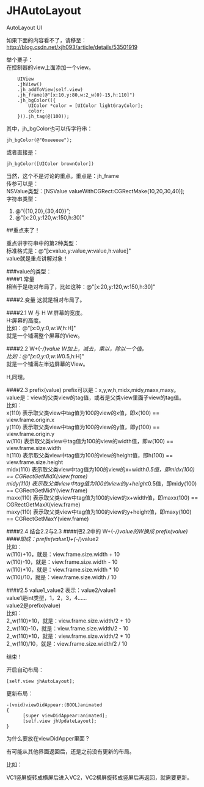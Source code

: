 # JHAutoLayout
AutoLayout UI

如果下面的内容看不了，请移至：http://blog.csdn.net/xjh093/article/details/53501919

举个粟子：<br>
在控制器的view上面添加一个view。<br>
```objc
    UIView
    .jhView()
    .jh_addToView(self.view)
    .jh_frame(@"[x:10,y:80,w:2_w(0)-15,h:110]")
    .jh_bgColor(({
        UIColor *color = [UIColor lightGrayColor];
        color;
    })).jh_tag(@(100));
```
其中，jh_bgColor也可以传字符串：<br>
```objc
jh_bgColor(@"0xeeeeee");
```
或者直接是：<br>
```objc
jh_bgColor([UIColor brownColor])
```
当然，这个不是讨论的重点。重点是：jh_frame <br>
传参可以是：<br>
NSValue类型：[NSValue valueWithCGRect:CGRectMake(10,20,30,40)]; <br>
字符串类型：  <br>
1. @“{{10,20},{30,40}}”; <br>
2. @"[x:20,y:120,w:150,h:30]"


##重点来了！

重点讲字符串中的第2种类型：<br>
标准格式是：@"[x:value,y:value,w:value,h:value]"<br>
value就是重点讲解对象！

###value的类型：<br>
####1.常量<br>
相当于是绝对布局了，比如这种：@"[x:20,y:120,w:150,h:30]"

####2.变量
这就是相对布局了。

####2.1 W 与 H
W:屏幕的宽度。<br>
H:屏幕的高度。<br>
比如：@"[x:0,y:0,w:W,h:H]"<br>
就是一个铺满整个屏幕的View。

####2.2 W+(-*/)value
W加上，减去，乘以，除以一个值。<br>
比如：@"[x:0,y:0,w:W*0.5,h:H]"<br>
就是一个铺满左半边屏幕的View。

H,同理。

####2.3 prefix(value)
prefix可以是：x,y,w,h,midx,midy,maxx,maxy。<br>
value是：view的父类view的tag值，或者是父类view里面子view的tag值。<br>
比如：<br>
x(110) 表示取父类view中tag值为100的view的x值，即x(100) == view.frame.origin.x <br>
y(110) 表示取父类view中tag值为100的view的y值，即y(100) == view.frame.origin.y <br>
w(110) 表示取父类view中tag值为100的view的width值，即w(100) == view.frame.size.width <br>
h(110) 表示取父类view中tag值为100的view的height值，即h(100) == view.frame.size.height <br>
midx(110) 表示取父类view中tag值为100的view的x+width*0.5值，即midx(100) == CGRectGetMidX(view.frame) <br>
midy(110) 表示取父类view中tag值为100的view的y+height*0.5值，即midy(100) == CGRectGetMidY(view.frame) <br>
maxx(110) 表示取父类view中tag值为100的view的x+width值，即maxx(100) == CGRectGetMaxX(view.frame) <br>
maxy(110) 表示取父类view中tag值为100的view的y+height值，即maxy(100) == CGRectGetMaxY(view.frame) <br>

####2.4 结合2.2与2.3
####把2.2中的 W+(-*/)value的W换成 prefix(value) <br>
####即成：prefix(value1)+(-*/)value2 <br>
比如： <br>
w(110)+10，就是：view.frame.size.width + 10 <br>
w(110)-10，就是：view.frame.size.width - 10 <br>
w(110)*10，就是：view.frame.size.width * 10 <br>
w(110)/10，就是：view.frame.size.width / 10 <br>

####2.5 value1_value2
表示：value2/value1 <br>
value1是int类型，1，2，3，4...... <br>
value2是prefix(value) <br>
比如：<br>
2_w(110)+10，就是：view.frame.size.width/2 + 10 <br>
2_w(110)-10，就是：view.frame.size.width/2 - 10 <br>
2_w(110)*10，就是：view.frame.size.width/2 * 10 <br>
2_w(110)/10，就是：view.frame.size.width/2 / 10 <br>

结束！

开启自动布局：
```objc
[self.view jhAutoLayout];
```

更新布局：
```objc
-(void)viewDidAppear:(BOOL)animated  
{ 
      [super viewDidAppear:animated]; 
      [self.view jhUpdateLayout];  
} 
```
为什么要放在viewDidApper里面？

有可能从其他界面返回后，还是之前没有更新的布局。

比如：

VC1竖屏旋转成横屏后进入VC2，VC2横屏旋转成竖屏后再返回，就需要更新。


